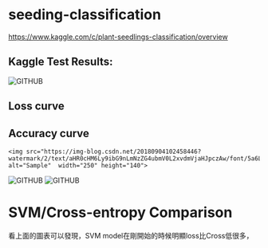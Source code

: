 # seeding-classification

https://www.kaggle.com/c/plant-seedlings-classification/overview

## Kaggle Test Results:
![GITHUB]( https://i.imgur.com/mNkaHIV.png "KaggleResults")

## Loss curve

## Accuracy curve
    <img src="https://img-blog.csdn.net/20180904102458446?watermark/2/text/aHR0cHM6Ly9ibG9nLmNzZG4ubmV0L2xvdmVjaHJpczAw/font/5a6L5L2T/fontsize/400/fill/I0JBQkFCMA==/dissolve/70" alt="Sample"  width="250" height="140">
![GITHUB](https://i.imgur.com/hgWTEfc.png "KaggleResults")
![GITHUB](https://i.imgur.com/PTQMewT.png "KaggleResults")
# SVM/Cross-entropy Comparison
  看上面的圖表可以發現，SVM model在剛開始的時候明顯loss比Cross低很多，

